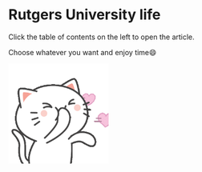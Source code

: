 # Rutgers University life

Click the table of contents on the left to open the article.

Choose whatever you want and enjoy time😄

<img src="6.gif" alt="GIF Description" style="max-width: 200px; max-height: 200px;">